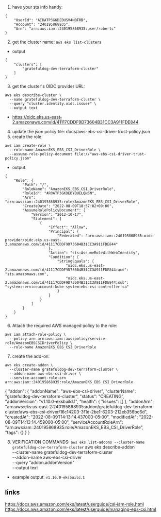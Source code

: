 1. have your sts info handy:
```
{
    "UserId": "AIDATP3GKDEDUSV4NBFRB",
    "Account": "240195868935",
    "Arn": "arn:aws:iam::240195868935:user/robertc"
}
```

2. get the cluster name: `aws eks list-clusters`
- output
```
{
    "clusters": [
        "gratefuldog-dev-terraform-cluster"
    ]
}
```

3. get the  cluster's OIDC provider URL:
```
aws eks describe-cluster \
  --name gratefuldog-dev-terraform-cluster \
  --query "cluster.identity.oidc.issuer" \
  --output text
```
- https://oidc.eks.us-east-2.amazonaws.com/id/41117CDDF9D73604B31CC3A911FDE844

4. update the json policy file: docs/aws-ebs-csi-driver-trust-policy.json
5. create the role:

```
aws iam create-role \
  --role-name AmazonEKS_EBS_CSI_DriverRole \
  --assume-role-policy-document file://"aws-ebs-csi-driver-trust-policy.json"
```
- output:
```
{
    "Role": {
        "Path": "/",
        "RoleName": "AmazonEKS_EBS_CSI_DriverRole",
        "RoleId": "AROATP3GKDEDYBUELQN3N",
        "Arn": "arn:aws:iam::240195868935:role/AmazonEKS_EBS_CSI_DriverRole",
        "CreateDate": "2022-08-09T18:57:02+00:00",
        "AssumeRolePolicyDocument": {
            "Version": "2012-10-17",
            "Statement": [
                {
                    "Effect": "Allow",
                    "Principal": {
                        "Federated": "arn:aws:iam::240195868935:oidc-provider/oidc.eks.us-east-2.amazonaws.com/id/41117CDDF9D73604B31CC3A911FDE844"
                    },
                    "Action": "sts:AssumeRoleWithWebIdentity",
                    "Condition": {
                        "StringEquals": {
                            "oidc.eks.us-east-2.amazonaws.com/id/41117CDDF9D73604B31CC3A911FDE844:aud": "sts.amazonaws.com",
                            "oidc.eks.us-east-2.amazonaws.com/id/41117CDDF9D73604B31CC3A911FDE844:sub": "system:serviceaccount:kube-system:ebs-csi-controller-sa"
                        }
                    }
                }
            ]
        }
    }
}
```

6. Attach the required AWS managed policy to the role:

```
aws iam attach-role-policy \
  --policy-arn arn:aws:iam::aws:policy/service-role/AmazonEBSCSIDriverPolicy \
  --role-name AmazonEKS_EBS_CSI_DriverRole
```

7. create the add-on:
```
aws eks create-addon \
  --cluster-name gratefuldog-dev-terraform-cluster \
  --addon-name aws-ebs-csi-driver \
  --service-account-role-arn arn:aws:iam::240195868935:role/AmazonEKS_EBS_CSI_DriverRole
```

{
    "addon": {
        "addonName": "aws-ebs-csi-driver",
        "clusterName": "gratefuldog-dev-terraform-cluster",
        "status": "CREATING",
        "addonVersion": "v1.10.0-eksbuild.1",
        "health": {
            "issues": []
        },
        "addonArn": "arn:aws:eks:us-east-2:240195868935:addon/gratefuldog-dev-terraform-cluster/aws-ebs-csi-driver/16c14203-3f1e-2be1-6203-212eb356bc6d",
        "createdAt": "2022-08-09T14:13:14.437000-05:00",
        "modifiedAt": "2022-08-09T14:13:14.459000-05:00",
        "serviceAccountRoleArn": "arn:aws:iam::240195868935:role/AmazonEKS_EBS_CSI_DriverRole",
        "tags": {}
    }
}

8. VERIFICATION COMMANDS:
`aws eks list-addons --cluster-name gratefuldog-dev-terraform-cluster`
aws eks describe-addon \
  --cluster-name gratefuldog-dev-terraform-cluster \
  --addon-name aws-ebs-csi-driver \
  --query "addon.addonVersion" \
  --output text
- example output: `v1.10.0-eksbuild.1`

## links
https://docs.aws.amazon.com/eks/latest/userguide/csi-iam-role.html
https://docs.aws.amazon.com/eks/latest/userguide/managing-ebs-csi.html